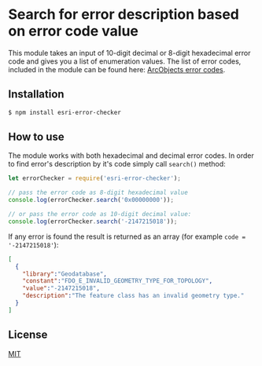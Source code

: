 # Search for error description based on error code value

This module takes an input of 10-digit decimal or 8-digit hexadecimal error code and gives 
you a list of enumeration values. The list of error codes, included in the module can be found here: [ArcObjects error codes][link-docs].


## Installation

```bash
$ npm install esri-error-checker
```

## How to use

The module works with both hexadecimal and decimal error codes. In order to find error's description by it's code simply call `search()` method:

```js
let errorChecker = require('esri-error-checker');

// pass the error code as 8-digit hexadecimal value
console.log(errorChecker.search('0x00000000'));

// or pass the error code as 10-digit decimal value:
console.log(errorChecker.search('-2147215018'));
```

If any error is found the result is returned as an array (for example `code = '-2147215018'`):

```json
[
  {
    "library":"Geodatabase",
    "constant":"FDO_E_INVALID_GEOMETRY_TYPE_FOR_TOPOLOGY",
    "value":"-2147215018",
    "description":"The feature class has an invalid geometry type."
  }
]
```

## License

  [MIT](LICENSE)

[link-docs]: https://desktop.arcgis.com/en/arcobjects/latest/net/webframe.htm#a3bd05c8-64a6-4dd4-acb3-0d10b021f2f8.htm